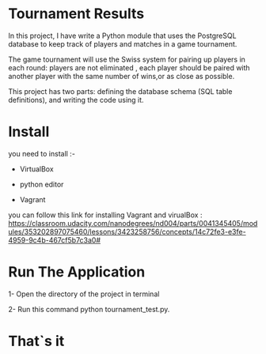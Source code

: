 # Tournament Results

In this project, I have write a Python module that uses the PostgreSQL database to
keep track of players and matches in a game tournament.

The game tournament will use the Swiss system for pairing up players in each round:
players are not eliminated ,
each player should be paired with another player with the same number of wins,or as close as possible.

This project has two parts: defining the database schema (SQL table definitions), and writing the code using it.

# Install 

you need to install :-

* VirtualBox

* python editor 

* Vagrant

you can follow this link for installing Vagrant and virualBox :
https://classroom.udacity.com/nanodegrees/nd004/parts/0041345405/modules/353202897075460/lessons/3423258756/concepts/14c72fe3-e3fe-4959-9c4b-467cf5b7c3a0#

# Run The Application 

1- Open the directory of the project in terminal

2- Run this command python tournament_test.py.


# That`s it
